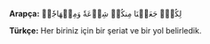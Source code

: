 **Arapça:**
لِكُلّٖ جَعَلۡنَا مِنكُمۡ شِرۡعَةٗ وَمِنۡهَاجٗاۚ

**Türkçe:**
Her biriniz için bir şeriat ve bir yol belirledik.
